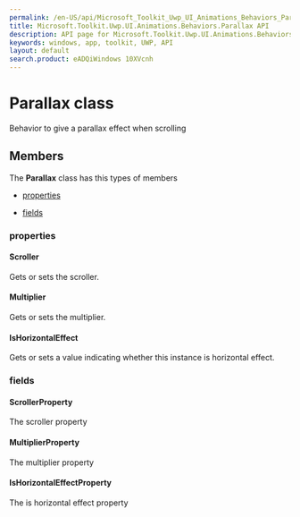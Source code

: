 ```yaml
---
permalink: /en-US/api/Microsoft_Toolkit_Uwp_UI_Animations_Behaviors_Parallax.htm
title: Microsoft.Toolkit.Uwp.UI.Animations.Behaviors.Parallax API 
description: API page for Microsoft.Toolkit.Uwp.UI.Animations.Behaviors.Parallax
keywords: windows, app, toolkit, UWP, API
layout: default
search.product: eADQiWindows 10XVcnh
---
```



# Parallax class

Behavior to give a parallax effect when scrolling

## Members

The **Parallax** class has this types of members

* [properties](#properties)

* [fields](#fields)

### properties

#### Scroller

Gets or sets the scroller.

#### Multiplier

Gets or sets the multiplier.

#### IsHorizontalEffect

Gets or sets a value indicating whether this instance is horizontal effect.

### fields

#### ScrollerProperty

The scroller property

#### MultiplierProperty

The multiplier property

#### IsHorizontalEffectProperty

The is horizontal effect property
